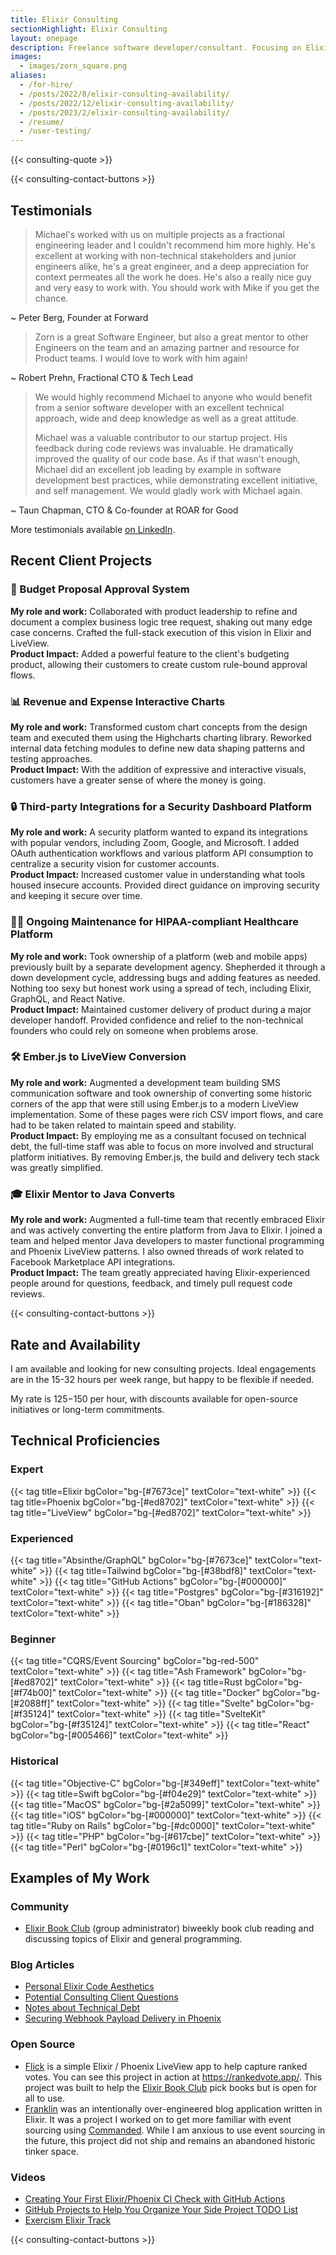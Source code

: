```yaml
---
title: Elixir Consulting
sectionHighlight: Elixir Consulting
layout: onepage
description: Freelance software developer/consultant. Focusing on Elixir, Phoenix, teaching, and mentoring.
images:
  - images/zorn_square.png
aliases:
  - /for-hire/
  - /posts/2022/8/elixir-consulting-availability/
  - /posts/2022/12/elixir-consulting-availability/
  - /posts/2023/2/elixir-consulting-availability/
  - /resume/
  - /user-testing/
---
```


{{< consulting-quote >}}

{{< consulting-contact-buttons >}}

## Testimonials

> Michael's worked with us on multiple projects as a fractional engineering leader and I couldn't recommend him more highly. He's excellent at working with non-technical stakeholders and junior engineers alike, he's a great engineer, and a deep appreciation for context permeates all the work he does. He's also a really nice guy and very easy to work with. You should work with Mike if you get the chance.

<p class="mb-12">~ Peter Berg, Founder at Forward</p>

> Zorn is a great Software Engineer, but also a great mentor to other Engineers on the team and an amazing partner and resource for Product teams. I would love to work with him again!

<p class="mb-12">~ Robert Prehn, Fractional CTO & Tech Lead</p>

> We would highly recommend Michael to anyone who would benefit from a senior software developer with an excellent technical approach, wide and deep knowledge as well as a great attitude.
>
> Michael was a valuable contributor to our startup project. His feedback during code reviews was invaluable. He dramatically improved the quality of our code base. As if that wasn't enough, Michael did an excellent job leading by example in software development best practices, while demonstrating excellent initiative, and self management. We would gladly work with Michael again.

<p class="mb-12">~ Taun Chapman, CTO & Co-founder at ROAR for Good</p>

More testimonials available [on LinkedIn](https://www.linkedin.com/in/mikezornek/).

## Recent Client Projects

<!-- This div helps add space under the above headline. -->
<div>

### 🥇 Budget Proposal Approval System

**My role and work:** Collaborated with product leadership to refine and document a complex business logic tree request, shaking out many edge case concerns. Crafted the full-stack execution of this vision in Elixir and LiveView.  
**Product Impact:** Added a powerful feature to the client's budgeting product, allowing their customers to create custom rule-bound approval flows.

### 📊 Revenue and Expense Interactive Charts

**My role and work:** Transformed custom chart concepts from the design team and executed them using the Highcharts charting library. Reworked internal data fetching modules to define new data shaping patterns and testing approaches.  
**Product Impact:** With the addition of expressive and interactive visuals, customers have a greater sense of where the money is going.

### 🔒 Third-party Integrations for a Security Dashboard Platform

**My role and work:** A security platform wanted to expand its integrations with popular vendors, including Zoom, Google, and Microsoft. I added OAuth authentication workflows and various platform API consumption to centralize a security vision for customer accounts.  
**Product Impact:** Increased customer value in understanding what tools housed insecure accounts. Provided direct guidance on improving security and keeping it secure over time.

### 🧑‍⚕️ Ongoing Maintenance for HIPAA-compliant Healthcare Platform

**My role and work:** Took ownership of a platform (web and mobile apps) previously built by a separate development agency. Shepherded it through a down development cycle, addressing bugs and adding features as needed. Nothing too sexy but honest work using a spread of tech, including Elixir, GraphQL, and React Native.  
**Product Impact:** Maintained customer delivery of product during a major developer handoff. Provided confidence and relief to the non-technical founders who could rely on someone when problems arose.

### 🛠️ Ember.js to LiveView Conversion

**My role and work:** Augmented a development team building SMS communication software and took ownership of converting some historic corners of the app that were still using Ember.js to a modern LiveView implementation. Some of these pages were rich CSV import flows, and care had to be taken related to maintain speed and stability.  
**Product Impact:** By employing me as a consultant focused on technical debt, the full-time staff was able to focus on more involved and structural platform initiatives. By removing Ember.js, the build and delivery tech stack was greatly simplified.

### 🎓 Elixir Mentor to Java Converts

**My role and work:** Augmented a full-time team that recently embraced Elixir and was actively converting the entire platform from Java to Elixir. I joined a team and helped mentor Java developers to master functional programming and Phoenix LiveView patterns. I also owned threads of work related to Facebook Marketplace API integrations.  
**Product Impact:** The team greatly appreciated having Elixir-experienced people around for questions, feedback, and timely pull request code reviews.

</div>

{{< consulting-contact-buttons >}}

## Rate and Availability

I am available and looking for new consulting projects. Ideal engagements are in the 15-32 hours per week range, but happy to be flexible if needed.

My rate is $125-$150 per hour, with discounts available for open-source initiatives or long-term commitments.

## Technical Proficiencies

<h3 class="not-prose font-bold">Expert</h3>

<div class="flex items-center gap-1">
{{< tag title=Elixir bgColor="bg-[#7673ce]" textColor="text-white" >}}
{{< tag title=Phoenix bgColor="bg-[#ed8702]" textColor="text-white" >}}
{{< tag title="LiveView" bgColor="bg-[#ed8702]" textColor="text-white" >}}
</div>

<h3 class="not-prose font-bold mt-2">Experienced</h3>

<div class="flex items-center gap-1">
{{< tag title="Absinthe/GraphQL" bgColor="bg-[#7673ce]" textColor="text-white" >}}
{{< tag title=Tailwind bgColor="bg-[#38bdf8]" textColor="text-white" >}}
{{< tag title="GitHub Actions" bgColor="bg-[#000000]" textColor="text-white" >}}
{{< tag title="Postgres" bgColor="bg-[#316192]" textColor="text-white" >}}
{{< tag title="Oban" bgColor="bg-[#186328]" textColor="text-white" >}}
</div>

<h3 class="not-prose font-bold mt-2">Beginner</h3>

<div class="flex items-center gap-1">
{{< tag title="CQRS/Event Sourcing" bgColor="bg-red-500" textColor="text-white" >}}
{{< tag title="Ash Framework" bgColor="bg-[#ed8702]" textColor="text-white" >}}
{{< tag title=Rust bgColor="bg-[#f74b00]" textColor="text-white" >}}
{{< tag title="Docker" bgColor="bg-[#2088ff]" textColor="text-white" >}}
{{< tag title="Svelte" bgColor="bg-[#f35124]" textColor="text-white" >}}
{{< tag title="SvelteKit" bgColor="bg-[#f35124]" textColor="text-white" >}}
{{< tag title="React" bgColor="bg-[#005466]" textColor="text-white" >}}
</div>

<h3 class="not-prose font-bold mt-2">Historical</h3>

<div class="flex items-center gap-1">
{{< tag title="Objective-C" bgColor="bg-[#349eff]" textColor="text-white" >}}
{{< tag title=Swift bgColor="bg-[#f04e29]" textColor="text-white" >}}
{{< tag title="MacOS" bgColor="bg-[#2a5099]" textColor="text-white" >}}
{{< tag title="iOS" bgColor="bg-[#000000]" textColor="text-white" >}}
{{< tag title="Ruby on Rails" bgColor="bg-[#dc0000]" textColor="text-white" >}}
{{< tag title="PHP" bgColor="bg-[#617cbe]" textColor="text-white" >}}
{{< tag title="Perl" bgColor="bg-[#0196c1]" textColor="text-white" >}}
</div>

## Examples of My Work

### Community

- [Elixir Book Club](https://elixirbookclub.github.io/website/) (group administrator) biweekly book club reading and discussing topics of Elixir and general programming.

### Blog Articles

- [Personal Elixir Code Aesthetics](https://mikezornek.com/posts/2024/9/elixir-code-aesthetic/)
- [Potential Consulting Client Questions](https://mikezornek.com/posts/2023/3/potential-consulting-client-questions/)
- [Notes about Technical Debt](https://mikezornek.com/posts/2023/4/technical-debt/)
- [Securing Webhook Payload Delivery in Phoenix](https://mikezornek.com/posts/2021/2/securing-webhook-payload-delivery/)

### Open Source

- [Flick](https://github.com/zorn/flick) is a simple Elixir / Phoenix LiveView app to help capture ranked votes. You can see this project in action at <https://rankedvote.app/>. This project was built to help the [Elixir Book Club](https://elixirbookclub.github.io/website/) pick books but is open for all to use.
- [Franklin](https://github.com/zorn/franklin) was an intentionally over-engineered blog application written in Elixir. It was a project I worked on to get more familiar with event sourcing using [Commanded](https://github.com/commanded/commanded). While I am anxious to use event sourcing in the future, this project did not ship and remains an abandoned historic tinker space.

### Videos

- [Creating Your First Elixir/Phoenix CI Check with GitHub Actions](https://www.youtube.com/watch?v=wF3llh4VLlQ)
- [GitHub Projects to Help You Organize Your Side Project TODO List](https://www.youtube.com/watch?v=bUE846fGFec)
- [Exercism Elixir Track](https://www.youtube.com/playlist?list=PLcuknvxBZ9L6wgG61cQnfyjfNUSFX2G5O)

{{< consulting-contact-buttons >}}
